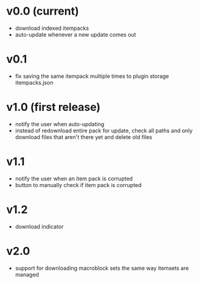# v0.0 (current)

<ul>
  <li>download indexed itempacks</li>
  <li>auto-update whenever a new update comes out</li>
</ul>

# v0.1
<ul>
  <li>fix saving the same itempack multiple times to plugin storage itempacks.json</li>
</ul>

# v1.0 (first release)
<ul>
  <li>notify the user when auto-updating</li>
  <li>instead of redownload entire pack for update, check all paths and only download files that aren't there yet and delete old files</li>
</ul>

# v1.1 

<ul>
  <li>notify the user when an item pack is corrupted</li>
  <li>button to manually check if item pack is corrupted</li>
</ul>

# v1.2

<ul>
  <li>download indicator</li>
</ul>

# v2.0

<ul>
  <li>support for downloading macroblock sets the same way itemsets are managed</li>
</ul>